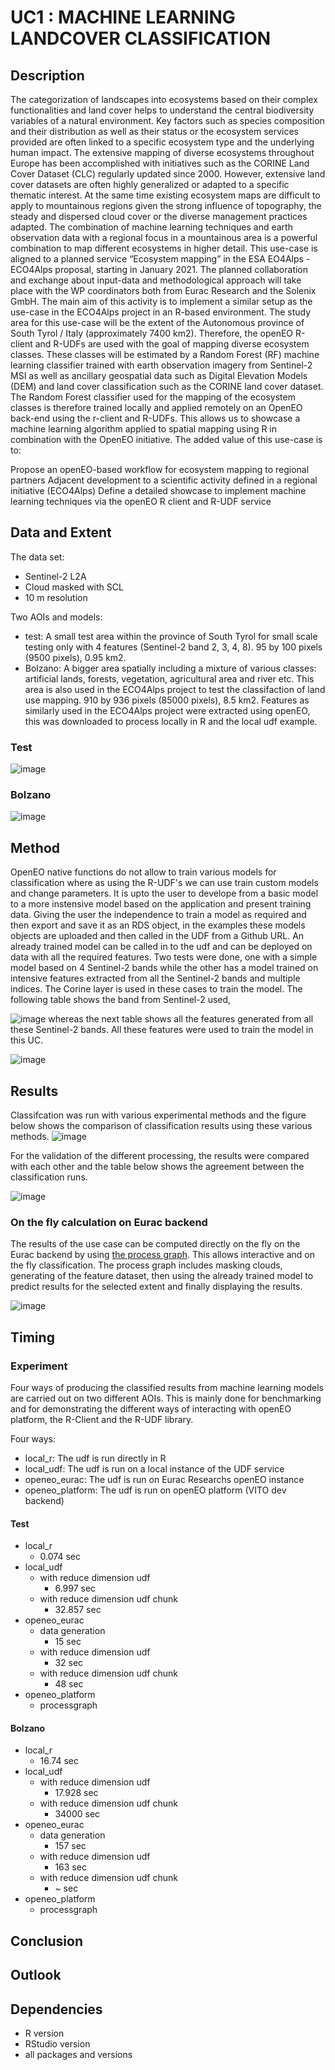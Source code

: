 # UC1 : MACHINE LEARNING LANDCOVER CLASSIFICATION

## Description 
The categorization of landscapes into ecosystems based on their complex functionalities and land cover helps to understand the central biodiversity variables of a natural environment. Key factors such as species composition and their distribution as well as their status or the ecosystem services provided are often linked to a specific ecosystem type and the underlying human impact. The extensive mapping of diverse ecosystems throughout Europe has been accomplished with initiatives such as the CORINE Land Cover Dataset (CLC) regularly updated since 2000. However, extensive land cover datasets are often highly generalized or adapted to a specific thematic interest. At the same time existing ecosystem maps are difficult to apply to mountainous regions given the strong influence of topography, the steady and dispersed cloud cover or the diverse management practices adapted. The combination of machine learning techniques and earth observation data with a regional focus in a mountainous area is a powerful combination to map different ecosystems in higher detail. This use-case is aligned to a planned service “Ecosystem mapping” in the ESA EO4Alps - ECO4Alps proposal, starting in January 2021. The planned collaboration and exchange about input-data and methodological approach will take place with the WP coordinators both from Eurac Research and the Solenix GmbH. The main aim of this activity is to implement a similar setup as the use-case in the ECO4Alps project in an R-based environment. The study area for this use-case will be the extent of the Autonomous province of South Tyrol / Italy (approximately 7400 km2). Therefore, the openEO R-client and R-UDFs are used with the goal of mapping diverse ecosystem classes. These classes will be estimated by a Random Forest (RF) machine learning classifier trained with earth observation imagery from Sentinel-2 MSI as well as ancillary geospatial data such as Digital Elevation Models (DEM) and land cover classification such as the CORINE land cover dataset. The Random Forest classifier used for the mapping of the ecosystem classes is therefore trained locally and applied remotely on an OpenEO back-end using the r-client and R-UDFs. This allows us to showcase a machine learning algorithm applied to spatial mapping using R in combination with the OpenEO initiative. The added value of this use-case is to:

Propose an openEO-based workflow for ecosystem mapping to regional partners
Adjacent development to a scientific activity defined in a regional initiative (ECO4Alps)
Define a detailed showcase to implement machine learning techniques via the openEO R client and R-UDF service

## Data and Extent

The data set:
* Sentinel-2 L2A
* Cloud masked with SCL
* 10 m resolution

Two AOIs and models:
* test: A small test area within the province of South Tyrol for small scale testing only with 4 features (Sentinel-2 band 2, 3, 4, 8). 
  95 by 100 pixels (9500 pixels), 0.95 km2.
* Bolzano: A bigger area spatially including a mixture of various classes: artificial lands, forests, vegetation, agricultural area and river etc. 
  This area is also used in the ECO4Alps project to test the classifaction of land use mapping. 910 by 936 pixels (85000 pixels), 8.5 km2.
  Features as similarly used in the ECO4Alps project were extracted using openEO, this was downloaded to process locally in R and the local udf example.

### Test
![image](https://user-images.githubusercontent.com/44399454/201882958-537b5ad8-20fa-455d-9b99-c2683879930d.png)

### Bolzano
![image](https://user-images.githubusercontent.com/44399454/201881665-1f4ab6bb-cee5-4111-93a0-80f623d0815d.png)

## Method
OpenEO native functions do not allow to train various models for classification where as using the R-UDF's we can use train custom models and change parameters.
It is upto the user to develope from a basic model to a more instensive model based on the application and present training data.
Giving the user the independence to train a model as required and then export and save it as an RDS object, in the examples these models objects are 
uploaded and then called in the UDF from a Github URL.
An already trained model can be called in to the udf and can be deployed on data with all the required features. 
Two tests were done, one with a simple model based on 4 Sentinel-2 bands while the other has a model trained on intensive features extracted from 
all the Sentinel-2 bands and multiple indices. The Corine layer is used in these cases to train the model.
The following table shows the band from Sentinel-2 used,

![image](https://user-images.githubusercontent.com/44399454/202458681-12dfd750-1670-417b-a9e8-9c6b0416f275.png)
whereas the next table shows all the features generated from all these Sentinel-2 bands. All these features were used to train the model in this UC.


![image](https://user-images.githubusercontent.com/44399454/202458916-a006009c-639b-4adf-8248-b9fda4864233.png)

## Results
Classifcation was run with various experimental methods and the figure below shows the comparison of classification results using these various methods.
![image](https://user-images.githubusercontent.com/44399454/201896154-7b7959a2-ff58-49bd-968c-b3e3bc6e6aa5.png)

For the validation of the different processing, the results were compared with each other and the table below shows the agreement between the classification runs.


![image](https://user-images.githubusercontent.com/44399454/202462174-642e8abd-3c72-4884-af6f-673c2e947c07.png)

### On the fly calculation on Eurac backend
The results of the use case can be computed directly on the fly on the Eurac backend by using [the process graph](https://github.com/Open-EO/r4openeo-usecases/blob/main/uc1-ml-landcover/eco4alps/openeo_eurac/Eco4alps_udf_OpenEO_Eurac.json). 
This allows interactive and on the fly classification. The process graph includes masking clouds, generating of the feature dataset, then using the already trained model to predict results for the selected extent and finally displaying the results.

![image](https://user-images.githubusercontent.com/44399454/202466490-58c2619a-0409-4987-8139-09fdd46fc236.png)


## Timing
### Experiment 

Four ways of producing the classified results from machine learning models are carried out on two different AOIs. This is mainly done for benchmarking and 
for demonstrating the different ways of interacting with openEO platform, the R-Client and the R-UDF library.

Four ways:

* local_r: The udf is run directly in R
* local_udf: The udf is run on a local instance of the UDF service
* openeo_eurac: The udf is run on Eurac Researchs openEO instance
* openeo_platform: The udf is run on openEO platform (VITO dev backend) 
  
#### Test

* local_r
  * 0.074 sec 
* local_udf 
  * with reduce dimension udf
    * 6.997 sec
  * with reduce dimension udf chunk
    * 32.857 sec
* openeo_eurac
  * data generation
    * 15 sec
  * with reduce dimension udf
    * 32 sec
  * with reduce dimension udf chunk
    * 48 sec
* openeo_platform
  * processgraph

#### Bolzano

* local_r
  * 16.74 sec 
* local_udf 
  * with reduce dimension udf
    * 17.928 sec
  * with reduce dimension udf chunk
    * 34000 sec
* openeo_eurac
  * data generation
    * 157 sec
  * with reduce dimension udf
    * 163 sec
  * with reduce dimension udf chunk
    * ~ sec
* openeo_platform
  * processgraph

## Conclusion

## Outlook

## Dependencies

* R version
* RStudio version
* all packages and versions
